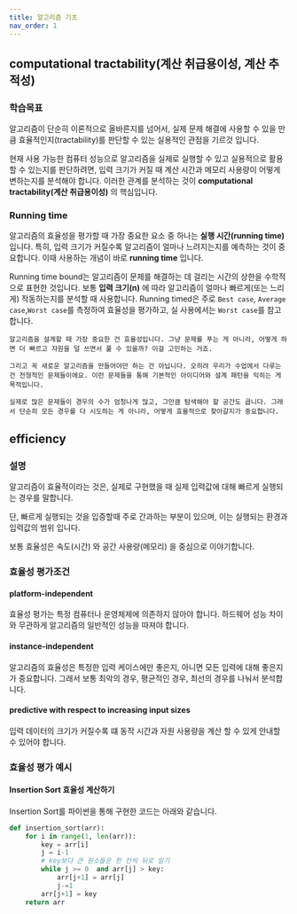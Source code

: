 ```yaml
---
title: 알고리즘 기초
nav_order: 1
---
```



## computational tractability(계산 취급용이성, 계산 추적성)

### 학습목표
알고리즘이 단순히 이론적으로 올바른지를 넘어서, 실제 문제 해결에 사용할 수 있을 만큼 효율적인지(tractability)를 판단할 수 있는 실용적인 관점을 기르것 입니다.

현재 사용 가능한 컴퓨터 성능으로 알고리즘을 실제로 실행할 수 있고 실용적으로 활용할 수 있는지를 판단하려면, 입력 크기가 커질 때 계산 시간과 메모리 사용량이 어떻게 변하는지를 분석해야 합니다. 이러한 관계를 분석하는 것이 **computational tractability(계산 취급용이성)** 의 핵심입니다.


### Running time
알고리즘의 효율성을 평가할 때 가장 중요한 요소 중 하나는 **실행 시간(running time)** 입니다. 특히, 입력 크기가 커질수록 알고리즘이 얼마나 느려지는지를 예측하는 것이 중요합니다. 이때 사용하는 개념이 바로 **running time** 입니다.

Running time bound는 알고리즘이 문제를 해결하는 데 걸리는 시간의 상한을 수학적으로 표현한 것입니다. 보통 **입력 크기(n)** 에 따라 알고리즘이 얼마나 빠르게(또는 느리게) 작동하는지를 분석할 때 사용합니다. Running timed은 주로 `Best case`, `Average case`,`Worst case`를 측정하여 효율성을 평가하고, 실 사용에서는 `Worst case`를 참고 합니다.

```
알고리즘을 설계할 때 가장 중요한 건 효율성입니다. 그냥 문제를 푸는 게 아니라, 어떻게 하면 더 빠르고 자원을 덜 쓰면서 풀 수 있을까? 이걸 고민하는 거죠.

그리고 꼭 새로운 알고리즘을 만들어야만 하는 건 아닙니다. 오히려 우리가 수업에서 다루는 건 전형적인 문제들이에요. 이런 문제들을 통해 기본적인 아이디어와 설계 패턴을 익히는 게 목적입니다.

실제로 많은 문제들이 경우의 수가 엄청나게 많고, 그만큼 탐색해야 할 공간도 큽니다. 그래서 단순히 모든 경우를 다 시도하는 게 아니라, 어떻게 효율적으로 찾아갈지가 중요합니다.
```

## efficiency
### 설명
알고리즘이 효율적이라는 것은, 실제로 구현했을 때 실제 입력값에 대해 빠르게 실행되는 경우를 말합니다.

단, 빠르게 실행되는 것을 입증할때 주로 간과하는 부분이 있으며, 이는 실행되는 환경과 입력값의 범위 입니다.

보통 효율성은 속도(시간) 와 공간 사용량(메모리) 을 중심으로 이야기합니다.
### 효율성 평가조건
#### platform-independent
효율성 평가는 특정 컴퓨터나 운영체제에 의존하지 않아야 합니다. 하드웨어 성능 차이와 무관하게 알고리즘의 일반적인 성능을 따져야 합니다.

#### instance-independent
알고리즘의 효율성은 특정한 입력 케이스에만 좋은지, 아니면 모든 입력에 대해 좋은지가 중요합니다. 그래서 보통 최악의 경우, 평균적인 경우, 최선의 경우를 나눠서 분석합니다.

#### predictive with respect to increasing input sizes
입력 데이터의 크기가 커질수록 떄 동작 시간과 자원 사용량을 계산 할 수 있게 안내할 수 있어야 합니다.

### 효율성 평가 예시
#### Insertion Sort 효율성 계산하기
Insertion Sort를 파이썬을 통해 구현한 코드는 아래와 같습니다.
```python
def insertion_sort(arr):
    for i in range(1, len(arr)):
        key = arr[i]
        j = i-1
        # key보다 큰 원소들은 한 칸씩 뒤로 밀기
        while j >= 0  and arr[j] > key:
            arr[j+1] = arr[j]
            j-=1
        arr[j+1] = key
    return arr           
```